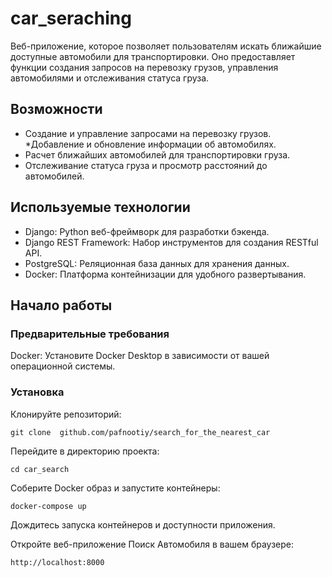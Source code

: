 # car_seraching

Веб-приложение, которое позволяет пользователям искать ближайшие доступные автомобили для транспортировки. Оно предоставляет функции создания запросов на перевозку грузов, управления автомобилями и отслеживания статуса груза.

## Возможности
 * Создание и управление запросами на перевозку грузов.
 *Добавление и обновление информации об автомобилях.
* Расчет ближайших автомобилей для транспортировки груза.
* Отслеживание статуса груза и просмотр расстояний до автомобилей.
 
## Используемые технологии
* Django: Python веб-фреймворк для разработки бэкенда.
* Django REST Framework: Набор инструментов для создания RESTful API.
* PostgreSQL: Реляционная база данных для хранения данных.
* Docker: Платформа контейнизации для удобного развертывания.

## Начало работы
 
### Предварительные требования
Docker: Установите Docker Desktop в зависимости от вашей операционной системы.
### Установка
Клонируйте репозиторий:
```
git clone  github.com/pafnootiy/search_for_the_nearest_car
```
Перейдите в директорию проекта: 
```
cd car_search
```
Соберите Docker образ и запустите контейнеры:

```
docker-compose up
```
Дождитесь запуска контейнеров и доступности приложения.

Откройте веб-приложение Поиск Автомобиля в вашем браузере:
```
http://localhost:8000
```
 
 
